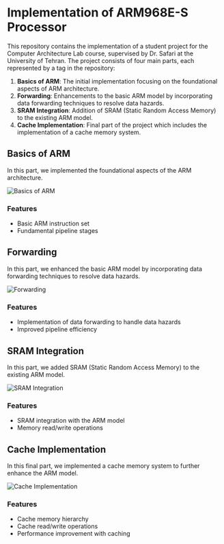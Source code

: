 # Implementation of ARM968E-S Processor 

This repository contains the implementation of a student project for the Computer Architecture Lab course, supervised by Dr. Safari at the University of Tehran. The project consists of four main parts, each represented by a tag in the repository:

1. **Basics of ARM**: The initial implementation focusing on the foundational aspects of ARM architecture.
2. **Forwarding**: Enhancements to the basic ARM model by incorporating data forwarding techniques to resolve data hazards.
3. **SRAM Integration**: Addition of SRAM (Static Random Access Memory) to the existing ARM model.
4. **Cache Implementation**: Final part of the project which includes the implementation of a cache memory system.

## Basics of ARM
In this part, we implemented the foundational aspects of the ARM architecture.

![Basics of ARM](media/ARM.png)

### Features
- Basic ARM instruction set
- Fundamental pipeline stages

## Forwarding
In this part, we enhanced the basic ARM model by incorporating data forwarding techniques to resolve data hazards.

![Forwarding](media/Forwarding.png)

### Features
- Implementation of data forwarding to handle data hazards
- Improved pipeline efficiency

## SRAM Integration
In this part, we added SRAM (Static Random Access Memory) to the existing ARM model.

![SRAM Integration](media/SRAM.png)

### Features
- SRAM integration with the ARM model
- Memory read/write operations

## Cache Implementation
In this final part, we implemented a cache memory system to further enhance the ARM model.

![Cache Implementation](media/Cache.png)

### Features
- Cache memory hierarchy
- Cache read/write operations
- Performance improvement with caching
